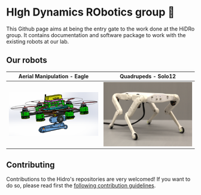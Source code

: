 # HIgh Dynamics RObotics group 👋

This Github page aims at being the entry gate to the work done at the HiDRo group. It contains documentation and software package to work with the existing robots at our lab.

## Our robots

| Aerial Manipulation - Eagle  | Quadrupeds - Solo12 |
| -  | - |
| <a href="/eagle/README.md"><img src="/img/uam.png" width="350"></a>| <a href="/solo/README.md"><img src="/img/solo.png" width="350"></a> |

## Contributing

Contributions to the Hidro's repositories are very welcomed! If you want to do so, please read first the [following contribution guidelines](/contributing/README.md).
